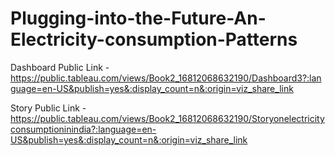 # Plugging-into-the-Future-An-Electricity-consumption-Patterns


Dashboard Public Link -https://public.tableau.com/views/Book2_16812068632190/Dashboard3?:language=en-US&publish=yes&:display_count=n&:origin=viz_share_link

Story Public Link -https://public.tableau.com/views/Book2_16812068632190/Storyonelectricityconsumptioninindia?:language=en-US&publish=yes&:display_count=n&:origin=viz_share_link
